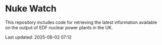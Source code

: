 # Nuke Watch

This repository includes code for retrieving the latest information available on the output of EDF nuclear power plants in the UK.

Last updated: 2025-08-02 07:12